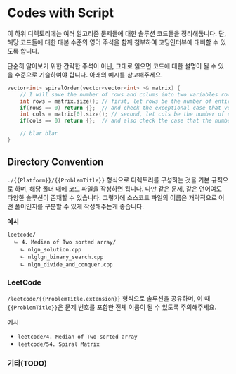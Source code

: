 # Codes with Script 

이 하위 디렉토리에는 여러 알고리즘 문제들에 대한 솔루션 코드들을 정리해둡니다. 단, 해당 코드들에 대한 대본 수준의 영어 주석을 함께 첨부하여 코딩인터뷰에 대비할 수 있도록 합니다.

단순히 알아보기 위한 간략한 주석이 아닌, 그대로 읽으면 코드에 대한 설명이 될 수 있을 수준으로 기술하여야 합니다. 아래의 예시를 참고해주세요.

```C++
vector<int> spiralOrder(vector<vector<int> >& matrix) {
    // I will save the number of rows and colums into two variables rows, cols  
    int rows = matrix.size(); // first, let rows be the number of entire rows and get it from the size of first dimension 
    if(rows == 0) return {};  // and check the exceptional case that vector is empty 
    int cols = matrix[0].size(); // second, let cols be the number of entire cols and get it from first vector's size 
    if(cols == 0) return {};  // and also check the case that the number of column is zero 

    // blar blar 
}       
```

## Directory Convention 

`./{{Platform}}/{{ProblemTitle}}` 형식으로 디렉토리를 구성하는 것을 기본 규칙으로 하며, 해당 폴더 내에 코드 파일을 작성하면 됩니다. 다만 같은 문제, 같은 언어여도 다양한 솔루션이 존재할 수 있습니다. 그렇기에 소스코드 파일의 이름은 개략적으로 어떤 풀이인지를 구분할 수 있게 작성해주는게 좋습니다.

**예시** 

```shell
leetcode/
  ㄴ 4. Median of Two sorted array/
    ㄴ nlgn_solution.cpp
    ㄴ nlglgn_binary_search.cpp
    ㄴ nlgn_divide_and_conquer.cpp
```

### LeetCode

`/leetcode/{{ProblemTitle.extension}}` 형식으로 솔루션을 공유하며, 이 때 `{{ProblemTitle}}`은 문제 번호를 포함한 전체 이름이 될 수 있도록 주의해주세요.

예시
- `leetcode/4. Median of Two sorted array`
- `leetcode/54. Spiral Matrix`

### 기타(TODO)
